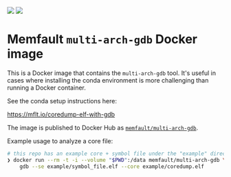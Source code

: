 [![](https://img.shields.io/badge/docker-memfault/multi--arch--gdb-blue?style=flat-square&logo=docker)](https://hub.docker.com/r/memfault/multi-arch-gdb)
[![](https://img.shields.io/badge/github-memfault/multi--arch--gdb--docker-8da0cb?style=flat-square&logo=github)](https://github.com/memfault/multi-arch-gdb-docker)

# Memfault `multi-arch-gdb` Docker image

This is a Docker image that contains the `multi-arch-gdb` tool. It's useful in
cases where installing the conda environment is more challenging than running a
Docker container.

See the conda setup instructions here:

https://mflt.io/coredump-elf-with-gdb

The image is published to Docker Hub as
[`memfault/multi-arch-gdb`](https://hub.docker.com/r/memfault/multi-arch-gdb).

Example usage to analyze a core file:

```bash
# this repo has an example core + symbol file under the "example" directory
❯ docker run --rm -t -i --volume "$PWD":/data memfault/multi-arch-gdb \
    gdb --se example/symbol_file.elf --core example/coredump.elf
```
